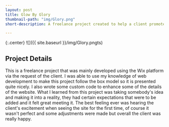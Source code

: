 ```yaml
---
layout: post
title: Glow By Glory
thumbnail-path: "img/Glory.png"
short-description: A freelance project created to help a client promote their business online.

---
```


{:.center}
![]({{ site.baseurl }}/img/Glory.pngts)

## Project Details

This is a freelance project that was mainly developed using the Wix platform via the request of the client. I was able to use my knowledge of web development to make this project follow the box model so it is presented quite nicely. I also wrote some custom code to enhance some of the details of the website. What I learned from this project was taking somebody's idea and making it into a reality, they had certain expectations that were to be added and it felt great meeting it. The best feeling ever was hearing the client's excitement when seeing the site for the first time, of course it wasn't perfect and some adjustments were made but overall the client was really happy.
